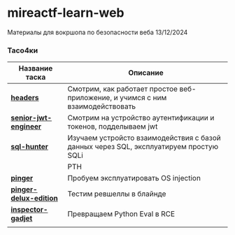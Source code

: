 # mireactf-learn-web

Материалы для вокршопа по безопасности веба 13/12/2024

### Тасо4ки

| Название таска                                           | Описание                                                                              |
|----------------------------------------------------------|---------------------------------------------------------------------------------------|
| **[headers](tasks/headers/)**                            | Смотрим, как работает простое веб-приложение, и учимся с ним взаимодействовать        |
| **[senior-jwt-engineer](tasks/headers/)**                | Смотрим на устройство аутентификации и токенов, подделываем jwt                       |
| **[sql-hunter](tasks/sql-hunter/)**                      | Изучаем устройсто взаимодействия с базой данных через SQL, эксплуатируем простую SQLi |
| **[]()** | PTH |
| **[pinger](tasks/pinger/)**                              | Пробуем эксплуатировать OS injection                                                  |
| **[pinger-delux-edition](tasks/pinger-deluxe-edition/)** | Тестим ревшеллы в блайнде                                                             |
| **[inspector-gadjet](tasks/inspector-gadjet/)**          | Превращаем Python Eval в RCE                                                          |
| |